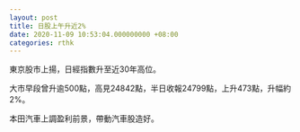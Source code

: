 ```yaml
---
layout: post
title: 日股上午升近2%
date: 2020-11-09 10:53:04.000000000 +08:00
categories: rthk
---
```


東京股市上揚，日經指數升至近30年高位。

大市早段曾升逾500點，高見24842點，半日收報24799點，上升473點，升幅約2%。

本田汽車上調盈利前景，帶動汽車股造好。
